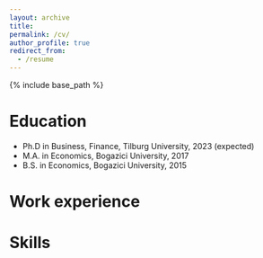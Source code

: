 ```yaml
---
layout: archive
title: 
permalink: /cv/
author_profile: true
redirect_from:
  - /resume
---
```


{% include base_path %}

Education
======
* Ph.D in Business, Finance, Tilburg University, 2023 (expected)
* M.A. in Economics, Bogazici University, 2017
* B.S. in Economics, Bogazici University, 2015

Work experience
======

Skills
======
